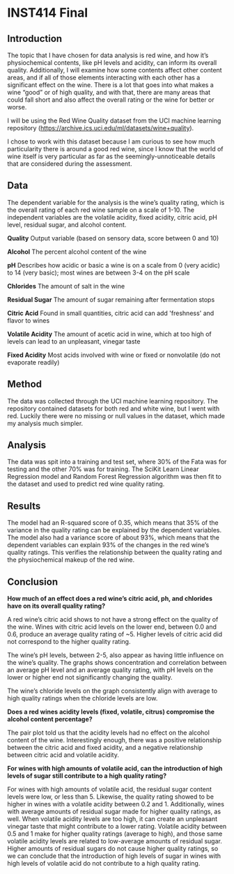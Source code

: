 # INST414 Final
## Introduction 

The topic that I have chosen for data analysis is red wine, and how it’s physiochemical contents, like pH levels and acidity, can inform its overall quality. Additionally, I will examine how some contents affect other content areas, and if all of those elements interacting with each other has a significant effect on the wine. There is a lot that goes into what makes a wine “good” or of high quality, and with that, there are many areas that could fall short and also affect the overall rating or the wine for better or worse.

I will be using the Red Wine Quality dataset from the UCI machine learning repository (https://archive.ics.uci.edu/ml/datasets/wine+quality).
 
I chose to work with this dataset because I am curious to see how much particularity there is around a good red wine, since I know that the world of wine itself is very particular as far as the seemingly-unnoticeable details that are considered during the assessment. 

## Data
The dependent variable for the analysis is the wine’s quality rating, which is the overall rating of each red wine sample on a scale of 1-10. The independent variables are the volatile acidity, fixed acidity, citric acid, pH level, residual sugar, and alcohol content. 

**Quality**
Output variable (based on sensory data, score between 0 and 10)

**Alcohol**
The percent alcohol content of the wine

**pH**
Describes how acidic or basic a wine is on a scale from 0 (very acidic) to 14 (very basic); most wines are between 3-4 on the pH scale

**Chlorides**
The amount of salt in the wine

**Residual Sugar**
The amount of sugar remaining after fermentation stops

**Citric Acid**
Found in small quantities, citric acid can add 'freshness' and flavor to wines

**Volatile Acidity**
The amount of acetic acid in wine, which at too high of levels can lead to an unpleasant, vinegar taste

**Fixed Acidity**
Most acids involved with wine or fixed or nonvolatile (do not evaporate readily)


## Method
The data was collected through the UCI machine learning repository. The repository contained datasets for both red and white wine, but I went with red. Luckily there were no missing or null values in the dataset, which made my analysis much simpler. 

## Analysis
The data was spit into a training and test set, where 30% of the Fata was for testing and the other 70% was for training. The SciKit Learn Linear Regression model and Random Forest Regression algorithm was then fit to the dataset and used to predict red wine quality rating. 

## Results
The model had an R-squared score of 0.35, which means that 35% of the variance in the quality rating can be explained by the dependent variables. The model also had a variance score of about 93%, which means that the dependent variables can explain 93% of the changes in the red wine’s quality ratings. This verifies the relationship between the quality rating and the physiochemical makeup of the red wine. 

## Conclusion

**How much of an effect does a red wine’s citric acid, ph, and chlorides have on its overall quality rating?**

A red wine’s citric acid shows to not have a strong effect on the quality of the wine. Wines with citric acid levels on the lower end, between 0.0 and 0.6, produce an average quality rating of ~5. Higher levels of citric acid did not correspond to the higher quality rating. 

The wine’s pH levels, between 2-5, also appear as having little influence on the wine’s quality. The graphs shows concentration and correlation between an average pH level and an average quality rating, with pH levels on the lower or higher end not significantly changing the quality. 

The wine’s chloride levels on the graph consistently align with average to high quality ratings when the chloride levels are low. 

**Does a red wines acidity levels (fixed, volatile, citrus) compromise the alcohol content percentage?**

The pair plot told us that the acidity levels had no effect on the alcohol content of the wine. Interestingly enough, there was a positive relationship between the citric acid and fixed acidity, and a negative relationship between citric acid and volatile acidity. 

**For wines with high amounts of volatile acid, can the introduction of high levels of sugar still contribute to a high quality rating?**

For wines with high amounts of volatile acid, the residual sugar content levels were low, or less than 5. Likewise, the quality rating showed to be higher in wines with a volatile acidity between 0.2 and 1. Additionally, wines with average amounts of residual sugar made for higher quality ratings, as well. When volatile acidity levels are too high, it can create an unpleasant vinegar taste that might contribute to a lower rating. Volatile acidity between 0.5 and 1 make for higher quality ratings (average to high), and those same volatile acidity levels are related to low-average amounts of residual sugar. Higher amounts of residual sugars do not cause higher quality ratings, so we can conclude that the introduction of high levels of sugar in wines with high levels of volatile acid do not contribute to a high quality rating. 

 

